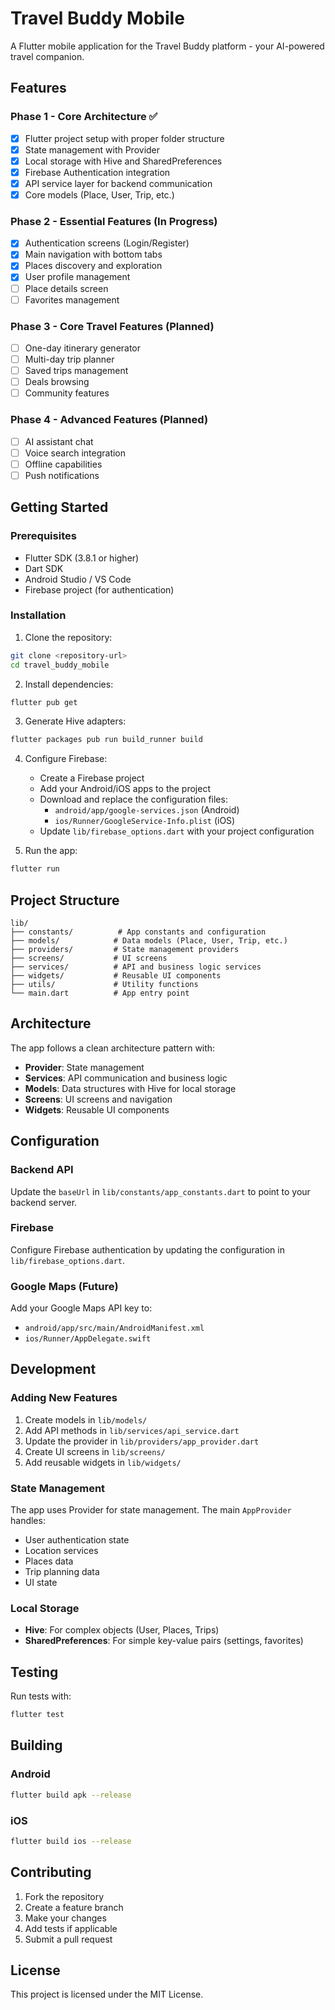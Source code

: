 # Travel Buddy Mobile

A Flutter mobile application for the Travel Buddy platform - your AI-powered travel companion.

## Features

### Phase 1 - Core Architecture ✅
- [x] Flutter project setup with proper folder structure
- [x] State management with Provider
- [x] Local storage with Hive and SharedPreferences
- [x] Firebase Authentication integration
- [x] API service layer for backend communication
- [x] Core models (Place, User, Trip, etc.)

### Phase 2 - Essential Features (In Progress)
- [x] Authentication screens (Login/Register)
- [x] Main navigation with bottom tabs
- [x] Places discovery and exploration
- [x] User profile management
- [ ] Place details screen
- [ ] Favorites management

### Phase 3 - Core Travel Features (Planned)
- [ ] One-day itinerary generator
- [ ] Multi-day trip planner
- [ ] Saved trips management
- [ ] Deals browsing
- [ ] Community features

### Phase 4 - Advanced Features (Planned)
- [ ] AI assistant chat
- [ ] Voice search integration
- [ ] Offline capabilities
- [ ] Push notifications

## Getting Started

### Prerequisites
- Flutter SDK (3.8.1 or higher)
- Dart SDK
- Android Studio / VS Code
- Firebase project (for authentication)

### Installation

1. Clone the repository:
```bash
git clone <repository-url>
cd travel_buddy_mobile
```

2. Install dependencies:
```bash
flutter pub get
```

3. Generate Hive adapters:
```bash
flutter packages pub run build_runner build
```

4. Configure Firebase:
   - Create a Firebase project
   - Add your Android/iOS apps to the project
   - Download and replace the configuration files:
     - `android/app/google-services.json` (Android)
     - `ios/Runner/GoogleService-Info.plist` (iOS)
   - Update `lib/firebase_options.dart` with your project configuration

5. Run the app:
```bash
flutter run
```

## Project Structure

```
lib/
├── constants/          # App constants and configuration
├── models/            # Data models (Place, User, Trip, etc.)
├── providers/         # State management providers
├── screens/           # UI screens
├── services/          # API and business logic services
├── widgets/           # Reusable UI components
├── utils/             # Utility functions
└── main.dart          # App entry point
```

## Architecture

The app follows a clean architecture pattern with:

- **Provider**: State management
- **Services**: API communication and business logic
- **Models**: Data structures with Hive for local storage
- **Screens**: UI screens and navigation
- **Widgets**: Reusable UI components

## Configuration

### Backend API
Update the `baseUrl` in `lib/constants/app_constants.dart` to point to your backend server.

### Firebase
Configure Firebase authentication by updating the configuration in `lib/firebase_options.dart`.

### Google Maps (Future)
Add your Google Maps API key to:
- `android/app/src/main/AndroidManifest.xml`
- `ios/Runner/AppDelegate.swift`

## Development

### Adding New Features
1. Create models in `lib/models/`
2. Add API methods in `lib/services/api_service.dart`
3. Update the provider in `lib/providers/app_provider.dart`
4. Create UI screens in `lib/screens/`
5. Add reusable widgets in `lib/widgets/`

### State Management
The app uses Provider for state management. The main `AppProvider` handles:
- User authentication state
- Location services
- Places data
- Trip planning data
- UI state

### Local Storage
- **Hive**: For complex objects (User, Places, Trips)
- **SharedPreferences**: For simple key-value pairs (settings, favorites)

## Testing

Run tests with:
```bash
flutter test
```

## Building

### Android
```bash
flutter build apk --release
```

### iOS
```bash
flutter build ios --release
```

## Contributing

1. Fork the repository
2. Create a feature branch
3. Make your changes
4. Add tests if applicable
5. Submit a pull request

## License

This project is licensed under the MIT License.